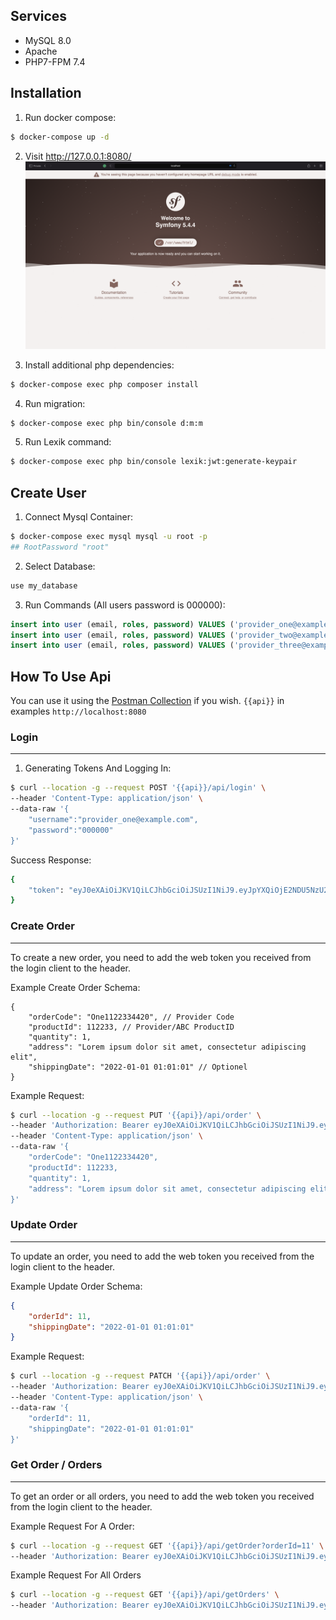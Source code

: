## Services

- MySQL 8.0
- Apache
- PHP7-FPM 7.4

## Installation
1. Run docker compose:
```sh
$ docker-compose up -d
```

2. Visit http://127.0.0.1:8080/
![Symfony 5 localhost](.doc/firstImage.png)

3. Install additional php dependencies: 
```sh
$ docker-compose exec php composer install
```

4. Run migration:
```sh
$ docker-compose exec php bin/console d:m:m
```

5. Run Lexik command:
```bash
$ docker-compose exec php bin/console lexik:jwt:generate-keypair
```

## Create User

1. Connect Mysql Container:
```bash
$ docker-compose exec mysql mysql -u root -p
## RootPassword "root"
```

2. Select Database:
```bash
use my_database
```

3. Run Commands (All users password is 000000):
```sql
insert into user (email, roles, password) VALUES ('provider_one@example.com', '["ROLE_USER"]', '$2y$13$pSMY5gKkV9tKQxhQYTJmNemECw/YbhDSkWH1G5b.u.cO37C85761i');
insert into user (email, roles, password) VALUES ('provider_two@example.com', '["ROLE_USER"]', '$2y$13$pSMY5gKkV9tKQxhQYTJmNemECw/YbhDSkWH1G5b.u.cO37C85761i');
insert into user (email, roles, password) VALUES ('provider_three@example.com', '["ROLE_USER"]', '$2y$13$pSMY5gKkV9tKQxhQYTJmNemECw/YbhDSkWH1G5b.u.cO37C85761i');
```

## How To Use Api

You can use it using the [Postman Collection](.doc/PATH.postman_collection.json) if you wish. `{{api}}` in examples `http://localhost:8080`

### Login

---

1. Generating Tokens And Logging In:
```bash
$ curl --location -g --request POST '{{api}}/api/login' \
--header 'Content-Type: application/json' \
--data-raw '{
    "username":"provider_one@example.com",
    "password":"000000"
}'
```
Success Response:
```bash
{
    "token": "eyJ0eXAiOiJKV1QiLCJhbGciOiJSUzI1NiJ9.eyJpYXQiOjE2NDU5NzU2NTgsImV4cCI6MTY0NTk3OTI1OCwicm9sZXMiOlsiUk9MRV9VU0VSIl0sInVzZXJuYW1lIjoicHJvdmlkZXJfdGhyZWVAZXhhbXBsZS5jb20ifQ.hBm5erLDAcZJ0s5NxuG0jr03-h-s9AoMBFBczB6pQEK9KwT2hK-lPPHGcv2nbqi0lLoFg-Gz3ebHu1HLW13PWMB6VrzbbkEvHC4NGq30IHGPF643jh5wmNUBD8-zImwdYfP7bkrrtE3_-TroSFaiwws0kkqU28gHuAm0F2yxi6MU0Cr2toiiW1gLkjzc3XsqCQAISLaT3GdzA1HlSxuh1fmxNzRIY9yf6wzB1c9nMDbYbHBRYUsa9NxyFX9JH4XZjm-ovzKkiWxmKnUvG8k_i8yZm6je2RLAM-Vq9sNacYOfr95NDiZnHH66VhgagiiMxfR-mAcXBzWwZCwVrbNyBw"
}
```

### Create Order

---

To create a new order, you need to add the web token you received from the login client to the header.

Example Create Order Schema:
```
{
    "orderCode": "One1122334420", // Provider Code
    "productId": 112233, // Provider/ABC ProductID
    "quantity": 1, 
    "address": "Lorem ipsum dolor sit amet, consectetur adipiscing elit",
    "shippingDate": "2022-01-01 01:01:01" // Optionel
}
```

Example Request:
```bash
$ curl --location -g --request PUT '{{api}}/api/order' \
--header 'Authorization: Bearer eyJ0eXAiOiJKV1QiLCJhbGciOiJSUzI1NiJ9.eyJpYXQiOjE2NDU5NzU2NTgsImV4cCI6MTY0NTk3OTI1OCwicm9sZXMiOlsiUk9MRV9VU0VSIl0sInVzZXJuYW1lIjoicHJvdmlkZXJfdGhyZWVAZXhhbXBsZS5jb20ifQ.hBm5erLDAcZJ0s5NxuG0jr03-h-s9AoMBFBczB6pQEK9KwT2hK-lPPHGcv2nbqi0lLoFg-Gz3ebHu1HLW13PWMB6VrzbbkEvHC4NGq30IHGPF643jh5wmNUBD8-zImwdYfP7bkrrtE3_-TroSFaiwws0kkqU28gHuAm0F2yxi6MU0Cr2toiiW1gLkjzc3XsqCQAISLaT3GdzA1HlSxuh1fmxNzRIY9yf6wzB1c9nMDbYbHBRYUsa9NxyFX9JH4XZjm-ovzKkiWxmKnUvG8k_i8yZm6je2RLAM-Vq9sNacYOfr95NDiZnHH66VhgagiiMxfR-mAcXBzWwZCwVrbNyBw' \
--header 'Content-Type: application/json' \
--data-raw '{
    "orderCode": "One1122334420",
    "productId": 112233,
    "quantity": 1,
    "address": "Lorem ipsum dolor sit amet, consectetur adipiscing elit"
}'
```

### Update Order

---

To update an order, you need to add the web token you received from the login client to the header.

Example Update Order Schema:
```json
{
    "orderId": 11,
    "shippingDate": "2022-01-01 01:01:01"
}
```

Example Request:
```bash
$ curl --location -g --request PATCH '{{api}}/api/order' \
--header 'Authorization: Bearer eyJ0eXAiOiJKV1QiLCJhbGciOiJSUzI1NiJ9.eyJpYXQiOjE2NDU5NzU2NTgsImV4cCI6MTY0NTk3OTI1OCwicm9sZXMiOlsiUk9MRV9VU0VSIl0sInVzZXJuYW1lIjoicHJvdmlkZXJfdGhyZWVAZXhhbXBsZS5jb20ifQ.hBm5erLDAcZJ0s5NxuG0jr03-h-s9AoMBFBczB6pQEK9KwT2hK-lPPHGcv2nbqi0lLoFg-Gz3ebHu1HLW13PWMB6VrzbbkEvHC4NGq30IHGPF643jh5wmNUBD8-zImwdYfP7bkrrtE3_-TroSFaiwws0kkqU28gHuAm0F2yxi6MU0Cr2toiiW1gLkjzc3XsqCQAISLaT3GdzA1HlSxuh1fmxNzRIY9yf6wzB1c9nMDbYbHBRYUsa9NxyFX9JH4XZjm-ovzKkiWxmKnUvG8k_i8yZm6je2RLAM-Vq9sNacYOfr95NDiZnHH66VhgagiiMxfR-mAcXBzWwZCwVrbNyBw' \
--header 'Content-Type: application/json' \
--data-raw '{
    "orderId": 11,
    "shippingDate": "2022-01-01 01:01:01"
}'
```
### Get Order / Orders

---

To get an order or all orders, you need to add the web token you received from the login client to the header.

Example Request For A Order:
```bash
$ curl --location -g --request GET '{{api}}/api/getOrder?orderId=11' \
--header 'Authorization: Bearer eyJ0eXAiOiJKV1QiLCJhbGciOiJSUzI1NiJ9.eyJpYXQiOjE2NDU5NzU2NTgsImV4cCI6MTY0NTk3OTI1OCwicm9sZXMiOlsiUk9MRV9VU0VSIl0sInVzZXJuYW1lIjoicHJvdmlkZXJfdGhyZWVAZXhhbXBsZS5jb20ifQ.hBm5erLDAcZJ0s5NxuG0jr03-h-s9AoMBFBczB6pQEK9KwT2hK-lPPHGcv2nbqi0lLoFg-Gz3ebHu1HLW13PWMB6VrzbbkEvHC4NGq30IHGPF643jh5wmNUBD8-zImwdYfP7bkrrtE3_-TroSFaiwws0kkqU28gHuAm0F2yxi6MU0Cr2toiiW1gLkjzc3XsqCQAISLaT3GdzA1HlSxuh1fmxNzRIY9yf6wzB1c9nMDbYbHBRYUsa9NxyFX9JH4XZjm-ovzKkiWxmKnUvG8k_i8yZm6je2RLAM-Vq9sNacYOfr95NDiZnHH66VhgagiiMxfR-mAcXBzWwZCwVrbNyBw'
```

Example Request For All Orders
```bash
$ curl --location -g --request GET '{{api}}/api/getOrders' \
--header 'Authorization: Bearer eyJ0eXAiOiJKV1QiLCJhbGciOiJSUzI1NiJ9.eyJpYXQiOjE2NDU5NzU2NTgsImV4cCI6MTY0NTk3OTI1OCwicm9sZXMiOlsiUk9MRV9VU0VSIl0sInVzZXJuYW1lIjoicHJvdmlkZXJfdGhyZWVAZXhhbXBsZS5jb20ifQ.hBm5erLDAcZJ0s5NxuG0jr03-h-s9AoMBFBczB6pQEK9KwT2hK-lPPHGcv2nbqi0lLoFg-Gz3ebHu1HLW13PWMB6VrzbbkEvHC4NGq30IHGPF643jh5wmNUBD8-zImwdYfP7bkrrtE3_-TroSFaiwws0kkqU28gHuAm0F2yxi6MU0Cr2toiiW1gLkjzc3XsqCQAISLaT3GdzA1HlSxuh1fmxNzRIY9yf6wzB1c9nMDbYbHBRYUsa9NxyFX9JH4XZjm-ovzKkiWxmKnUvG8k_i8yZm6je2RLAM-Vq9sNacYOfr95NDiZnHH66VhgagiiMxfR-mAcXBzWwZCwVrbNyBw'
```
